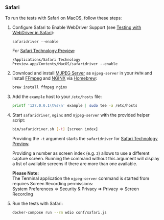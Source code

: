 ### Safari

To run the tests with Safari on MacOS, follow these steps:

1. Configure Safari to Enable WebDriver Support (see
   [Testing with WebDriver in Safari](https://developer.apple.com/documentation/webkit/testing_with_webdriver_in_safari)):

   ```
   safaridriver --enable
   ```

   For
   [Safari Technology Preview](https://developer.apple.com/safari/technology-preview/):

   ```
   /Applications/Safari Technology Preview.app/Contents/MacOS/safaridriver --enable
   ```

2. Download and install [MJPEG Server](https://github.com/blueimp/mjpeg-server)
   as `mjpeg-server` in your `PATH` and install [FFmpeg](https://ffmpeg.org/)
   and [NGINX](https://nginx.org/) via [Homebrew](https://brew.sh/):

   ```sh
   brew install ffmpeg nginx
   ```

3. Add the `example` host to your `/etc/hosts` file:

   ```sh
   printf '127.0.0.1\t%s\n' example | sudo tee -a /etc/hosts
   ```

4. Start `safaridriver`, `nginx` and `mjpeg-server` with the provided helper
   script:

   ```sh
   bin/safaridriver.sh [-t] [screen index]
   ```

   Providing the `-t` argument starts the `safaridriver` for
   [Safari Technology Preview](https://developer.apple.com/safari/technology-preview/).

   Providing a number as screen index (e.g. `2`) allows to use a different
   capture screen. Running the command without this argument will display a list
   of available screens if there are more than one available.

   **Please Note:**  
   The Terminal application the `mjpeg-server` command is started from requires
   Screen Recording permissions:  
   System Preferences => Security & Privacy => Privacy => Screen Recording

5. Run the tests with Safari:
   ```sh
   docker-compose run --rm wdio conf/safari.js
   ```
